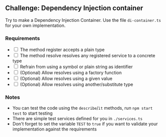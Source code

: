 ## Challenge: Dependency Injection container

Try to make a Dependency Injection Container.
Use the file `di-container.ts` for your own implementation.

### Requirements

* <input type="checkbox"> The method register accepts a plain type
* <input type="checkbox"> The method resolve resolves any registered service to a concrete type
* <input type="checkbox"> Refrain from using a symbol or plain string as identifier
* <input type="checkbox"> (Optional) Allow resolves using a factory function
* <input type="checkbox"> (Optional) Allow resolves using a given value
* <input type="checkbox"> (Optional) Allow resolves using another/substitute type

### Notes

* You can test the code using the `describe`/`it` methods, run `npm start test` to start testing
* There are simple test services defined for you in `./services.ts`
* Don't forget to set the variable `TEST` to `true` if you want to validate your implementation against the requirements